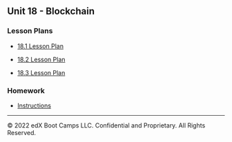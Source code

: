 ## Unit 18 - Blockchain

### Lesson Plans

* [18.1 Lesson Plan](1/LessonPlan.md)

* [18.2 Lesson Plan](2/LessonPlan.md)

* [18.3 Lesson Plan](3/LessonPlan.md)

### Homework

* [Instructions](../../02-Homework/18-Blockchain/Instructions/README.md)

---

© 2022 edX Boot Camps LLC. Confidential and Proprietary. All Rights Reserved.
